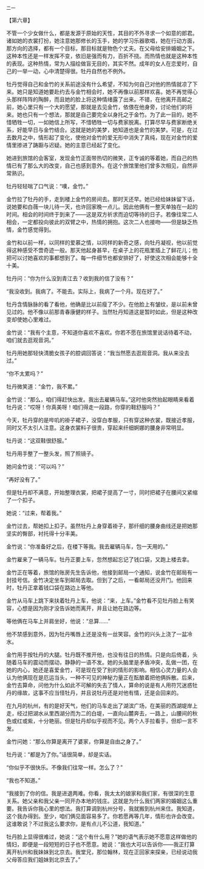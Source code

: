     二一 

   【第六章】

   不管一个少女做什么，都是发源于原始的天性，其目的不外寻求一个如意的郎君。诸如她的衣裳打扮，她注意她那修长的玉手，她的学习乐器歌唱，她在行动方面，那方向的选择，都有一个目标，那目标就是物色个丈夫。在父母给安排婚姻之下。这种本性还是一样发挥不变，依旧是强而有力，百折不挠。而热情也就是这种本性的表现。这种热情，常为人描绘做盲无目的，其实不然。成年的女人在恋爱时，自己的一举一动，心中清楚得很。牡丹自然也不例外。

   牡丹觉得自己和金竹的关系前途没有什么希望，不知为何自己对他的热情就凉了下来。她只是知道她要赴约去与金竹相会时，她不再像以前那样欢喜。她不再觉得心头那样阵阵的陶醉，而且她的脸上将这种情绪露了出来。不错，在他离开高邮之前，她心里只有一个大的愿望，那就是去见金竹，依偎在他身旁，讨论他们的将来。她也只有一个想法，那就是自己要完全以身托之于金竹。为了此一目的，她不惜牺牲一切，一如她信上所写，不惜牺牲一切与费家脱离。打算尽早与费家断绝关系，好能早日与金竹结合。这就是她的美梦，她知道也是金竹的美梦。可是，在过去数月之中，情形起了变化，使他对金竹的爱无形中消失了真纯，现在对金竹的爱情里掺进了踌蹰与迟疑。她的主意已经起了变化。

   她进到旅馆的会客室，发现金竹正面带热切的微笑，正专诚的等着她，而自己的热情已有了那么大的改变，自己也感到意外。在这个旅馆里他们曾多次相见，自然非常熟识。

   牡丹轻轻喘了口气说：“噢，金竹。”

   金竹拉了牡丹的手，走到楼上金竹的房间去。那时天还早。她已经给妹妹留下话，说她要和白薇一块儿待一天，也许回家晚一点儿。因此他俩有一整天单独在一起的时间。相会的时间终于到来了——这是双方祈求而迫切等待的日子。若像往常二人相会，一定都投向彼此的双臂之中，热情的拥抱。这次二人也接吻——但是缺乏热情，金竹感觉得到。

   金竹和以前一样，以同样的爱慕之情，以同样的新奇之感，向牡丹凝视，他以前觉得这种感受不啻奇迹一般。那天他起身甚早，在桌子上的花瓶里插上了鲜花儿；他把可以讨她喜欢的事都想到了。每一件细节也都安排好了，好使这次相会能够十全十美。

   牡丹问：“你为什么没到青江去？收到我的信了没有？”

   “我没收到。我病了。不能去。实际上，我病了一个月。现在好了。”

   牡丹含情脉脉的看了看他，他确是比以前瘦了不少。在他脸上有皱纹，是以前未曾见过的。他不像以前那青春康健的样子。当然牡丹知道这是暂时如此，但是这种改变却使她心里难过。

   金竹说：“我有个主意，不知道你喜欢不喜欢。你若不愿在旅馆里说话待着不动，咱们就去逛观音洞。”

   牡丹用她那轻快清脆女孩子的腔调回答说：“我当然愿去逛观音洞。我从来没去过。”

   “你不太累吗？”

   牡丹微笑道：“金竹，我不累。”

   金竹说：“那么，咱们得赶快出发。我出去雇辆马车。”这时他突然抬起眼睛来看着牡丹说：“哎呀！你真美呀！咱们得走一段路，你穿的鞋舒服吗？”

   今天，牡丹穿的是哔叽的褂子裙子，没穿白孝服，只有穿这种衣裳，既接近孝服，同时又不太引人注意。这身衣裳料子很贵，穿起来纤细婀娜的腰身非常明显。

   牡丹说：“这双鞋很舒服。”

   牡丹用手整了一整头发，照了照镜子。

   她问金竹说：“可以吗？”

   “再好没有了。”

   但是牡丹却不满意，开始整理衣裳，把裙子提高了一寸，同时把裙子在腰间又紧缩了一个扣子。

   她说：“过来，帮着我。”

   金竹过去，帮她扣上扣子。虽然牡丹上身穿着褂子，那纤细的腰身曲线还是把她那坚实的臀部，衬托得十分丰美。

   金竹说：“你准备好之后，在楼下等我。我去雇辆马车，包一天用的。”

   金竹雇来了一辆马车。牡丹正要上车，忽然想起忘记了钱口袋，又跑上楼去拿。

   金竹正在等着，旅馆的账房先生告诉他，他接到邮局一个通知，说金竹在邮局有一封挂号信。金竹决定坐车到邮局去取。但到了之后，一看邮局还没开门。他回来时，牡丹正拿着钱口袋在路边上等他。

   金竹从马车上跳下来扶着牡丹上车，他说：“来，上车。”金竹看不见牡丹脸上有笑容，心想是因为刚才没告诉她而离开，并且让她在路边等。

   等他俩在马车上并肩坐好，他说：“总算……”

   他不禁感到意外，因为牡丹嘴唇上还是没有一丝笑容。金竹的兴头上浇了一盆冷水。

   金竹用手按牡丹的大腿。牡丹既不推开他，也没有往日的热情。只是向后倚着，头随着马车的震动而摆动，静静的一语不发。她的头脑里是矛盾冲突，乱做一团，在她的内心，她还是喜爱金竹，可是现在受了别的情形的影响。相信心灵力量的人会认为他俩现在是厄运当头，一种不可见的神秘力量正在酝酿着把他俩拆散。后来，金竹去算命，问他为什么如此不可解的失去了情人，算命的说是有人用符咒迷惑牡丹的缘故，这事不应当怪牡丹，并且说牡丹还是对他有情，还是会回来的。

   在九月的杭州，有的是好天气，他们的马车走出了湖滨广场，在美丽的西湖堤岸上走，经过把湖水从里西湖分而为二的白堤，一直向山麓奔去，一路上，山腰间的秋色或红或紫，十分艳丽。但是牡丹却似乎视而不见。两个人手拉看手，但却一言不发。

   金竹问她：“那么你算是离开了婆家，你算是自由之身了。”

   牡丹说：“都是为了你。”话很简单，却是实话。

   “你似乎不很快乐。不像我们往常一样。怎么了？”

   “我也不知道。”

   “我接到了你的信。我是进退两难。你看，我太太的娘家和我们家，有很深的生意关系。她父亲和我父亲一同开办本地的钱庄。这就是为什么我们两家的婚姻这么重要。我告诉你我心里的想法。我打算调到杭州分号，我就搬到杭州来住。我知道，这个我办得到。至少，咱们俩见面容易多了。你若愿再等几年，情形也许会改变。这谁敢说？不过我这么要求你，是有点儿不公道，我知道。”

   牡丹脸上显得很难过，她说：“这个有什么用？”她的语气表示她不愿意这样做他的情妇，即便是一段短短的日子也不愿意。她说：“我也大可以告诉你——我正打算离开杭州和我妹妹到北京去。我堂兄，那位翰林，现在正回家来探亲，已经说动我父母答应我们姐妹到北京去了。”

